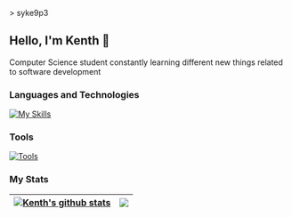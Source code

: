 \> syke9p3

## Hello, I'm Kenth 👋

Computer Science student constantly learning different new things related to software development

### Languages and Technologies

[![My Skills](https://skillicons.dev/icons?i=html,css,js,bootstrap,c,cpp,python,pytorch,java,spring,mysql,php,react,tailwind,nodejs,express)](https://skillicons.dev)

### Tools
[![Tools](https://skillicons.dev/icons?i=git,github,vscode,vite,postman,bash,photoshop,figma)](https://skillicons.dev)

### My Stats


| <a href="https://github.com/anuraghazra/github-readme-stats"><img align="center" src="https://github-readme-stats.vercel.app/api?username=syke9p3&show_icons=true&include_all_commits=true&theme=tokyonight&hide_border=true" alt="Kenth's github stats" /></a> | <a href="https://github.com/anuraghazra/github-readme-stats"><img align="center" src="https://github-readme-stats.vercel.app/api/top-langs/?username=syke9p3&layout=compact&theme=tokyonight&hide_border=true" /></a> |
| ------------- | ------------- |


<!--
**syke9p3/syke9p3** is a ✨ _special_ ✨ repository because its `README.md` (this file) appears on your GitHub profile.

Here are some ideas to get you started:

- 🔭 I’m currently working on ...
- 🌱 I’m currently learning ...
- 👯 I’m looking to collaborate on ...
- 🤔 I’m looking for help with ...
- 💬 Ask me about ...
- 📫 How to reach me: ...
- 😄 Pronouns: ...
- ⚡ Fun fact: ...
-->
